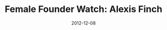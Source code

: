 ---
layout: post
title:  "Female Founder Watch: Alexis Finch"
date:   2012-12-08
image: 
categories: "female founders"
---